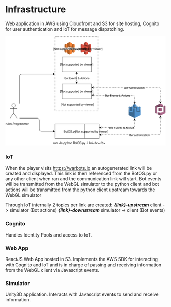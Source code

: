 # Infrastructure

Web application in AWS using Cloudfront and S3 for site hosting, Cognito for user authentication and IoT for message dispatching.

![Alt text](https://raw.githubusercontent.com/gianksp/warbots/master/infrastructure/diagram.svg?sanitize=true)
### IoT
When the player visits https://warbots.io an autogenerated link will be created and displayed. This link is then referenced from the BotOS.py or any other client when ran and the communication link will start. Bot events will be transmitted from the WebGL simulator to the python client and bot actions will be transmitted from the python client upstream towards the WebGL simulator

Through IoT internally 2 topics per link are created:
***{link}-upstream*** client -> simulator (Bot actions)
***{link}-downstream*** simulator -> client (Bot events)

### Cognito

Handles Identity Pools and access to IoT.

### Web App

ReactJS Web App hosted in S3. Implements the AWS SDK for interacting with Cognito and IoT and is in charge of passing and receiving information from the WebGL client via Javascript events.

### Simulator

Unity3D application. Interacts with Javascript events to send and receive information.


